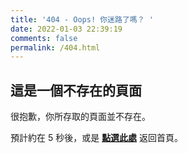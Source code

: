 ```yaml
---
title: '404 - Oops! 你迷路了嗎？ '
date: 2022-01-03 22:39:19
comments: false
permalink: /404.html
---
```


<!-- markdownlint-disable MD039 MD033 -->

## 這是一個不存在的頁面

很抱歉，你所存取的頁面並不存在。

預計約在 <span id="timeout">5</span> 秒後，或是 **[點選此處](https://prysline.github.io/)** 返回首頁。

<script>
let countTime = 5;

function count() {
  
  document.getElementById('timeout').textContent = countTime;
  countTime -= 1;
  if(countTime === 0){
    location.href = 'https://prysline.github.io/'; // 記得改成自己網址 Url
  }
  setTimeout(() => {
    count();
  }, 1000);
}

count();
</script>